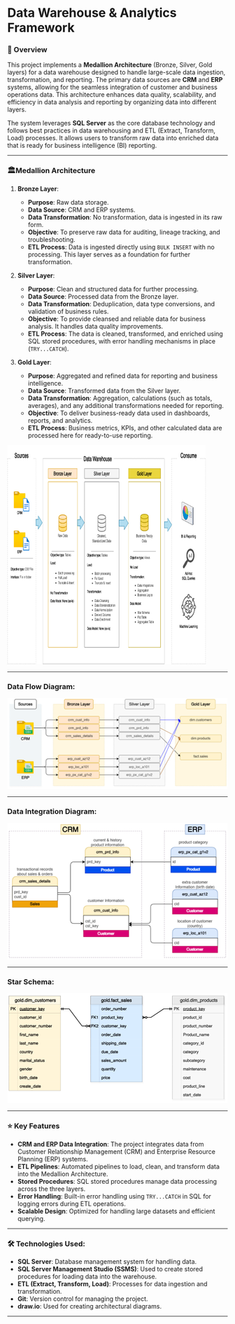 # Data Warehouse & Analytics Framework

### 📝 Overview
This project implements a **Medallion Architecture** (Bronze, Silver, Gold layers) for a data warehouse designed to handle large-scale data ingestion, transformation, and reporting. The primary data sources are **CRM** and **ERP** systems, allowing for the seamless integration of customer and business operations data. This architecture enhances data quality, scalability, and efficiency in data analysis and reporting by organizing data into different layers.

The system leverages **SQL Server** as the core database technology and follows best practices in data warehousing and ETL (Extract, Transform, Load) processes. It allows users to transform raw data into enriched data that is ready for business intelligence (BI) reporting.

---

### 🏛️Medallion Architecture

1. **Bronze Layer**:
   - **Purpose**: Raw data storage.
   - **Data Source**: CRM and ERP systems.
   - **Data Transformation**: No transformation, data is ingested in its raw form.
   - **Objective**: To preserve raw data for auditing, lineage tracking, and troubleshooting.
   - **ETL Process**: Data is ingested directly using `BULK INSERT` with no processing. This layer serves as a foundation for further transformation.

2. **Silver Layer**:
   - **Purpose**: Clean and structured data for further processing.
   - **Data Source**: Processed data from the Bronze layer.
   - **Data Transformation**: Deduplication, data type conversions, and validation of business rules.
   - **Objective**: To provide cleansed and reliable data for business analysis. It handles data quality improvements.
   - **ETL Process**: The data is cleaned, transformed, and enriched using SQL stored procedures, with error handling mechanisms in place (`TRY...CATCH`).

3. **Gold Layer**:
   - **Purpose**: Aggregated and refined data for reporting and business intelligence.
   - **Data Source**: Transformed data from the Silver layer.
   - **Data Transformation**: Aggregation, calculations (such as totals, averages), and any additional transformations needed for reporting.
   - **Objective**: To deliver business-ready data used in dashboards, reports, and analytics.
   - **ETL Process**: Business metrics, KPIs, and other calculated data are processed here for ready-to-use reporting.
  
  <img src="https://raw.githubusercontent.com/Injamam001/SQL_Data_Warehouse_Project/main/docs/Medallion_Data_Architecture.png" alt="Medallion Data Architecture" style="width:90%; height:500px;"/>


---

### Data Flow Diagram:
![Data Flow](https://github.com/Injamam001/SQL_Data_Warehouse_Project/blob/main/docs/data_flow_diagram.png)

---

### Data Integration Diagram:
![Data Flow](https://github.com/Injamam001/SQL_Data_Warehouse_Project/blob/main/docs/data_integration.png)


---

### Star Schema:
![Star Schema](https://github.com/Injamam001/SQL_Data_Warehouse_Project/blob/main/docs/star_schema_gold_layer.png)

---
### ⭐ Key Features
- **CRM and ERP Data Integration**: The project integrates data from Customer Relationship Management (CRM) and Enterprise Resource Planning (ERP) systems.
- **ETL Pipelines**: Automated pipelines to load, clean, and transform data into the Medallion Architecture.
- **Stored Procedures**: SQL stored procedures manage data processing across the three layers.
- **Error Handling**: Built-in error handling using `TRY...CATCH` in SQL for logging errors during ETL operations.
- **Scalable Design**: Optimized for handling large datasets and efficient querying.
---

### 🛠️ Technologies Used:
- **SQL Server**: Database management system for handling data.
- **SQL Server Management Studio (SSMS)**: Used to create stored procedures for loading data into the warehouse.
- **ETL (Extract, Transform, Load)**: Processes for data ingestion and transformation.
- **Git**: Version control for managing the project.
- **draw.io**: Used for creating architectural diagrams.

---



